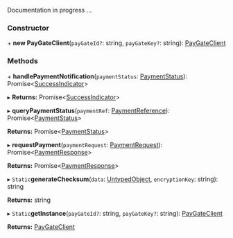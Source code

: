 Documentation in progress ...

### Constructor

\+ **new PayGateClient**(`payGateId?`: string, `payGateKey?`: string): [PayGateClient](_client_.paygateclient.md)

### Methods

\+ **handlePaymentNotification**(`paymentStatus`: [PaymentStatus](../interfaces/_types_.paymentstatus.md)): Promise\<[SuccessIndicator](../interfaces/_types_.successindicator.md)>

▸ **Returns:** Promise\<[SuccessIndicator](../interfaces/_types_.successindicator.md)>

▸ **queryPaymentStatus**(`paymentRef`: [PaymentReference](../interfaces/_types_.paymentreference.md)): Promise\<[PaymentStatus](../interfaces/_types_.paymentstatus.md)>

**Returns:** Promise\<[PaymentStatus](../interfaces/_types_.paymentstatus.md)>

▸ **requestPayment**(`paymentRequest`: [PaymentRequest](../interfaces/_types_.paymentrequest.md)): Promise\<[PaymentResponse](../interfaces/_types_.paymentresponse.md)>

**Returns:** Promise\<[PaymentResponse](../interfaces/_types_.paymentresponse.md)>

▸ `Static`**generateChecksum**(`data`: [UntypedObject](../interfaces/_types_.untypedobject.md), `encryptionKey`: string): string

**Returns:** string

▸ `Static`**getInstance**(`payGateId?`: string, `payGateKey?`: string): [PayGateClient](_client_.paygateclient.md)

**Returns:** [PayGateClient](_client_.paygateclient.md)

